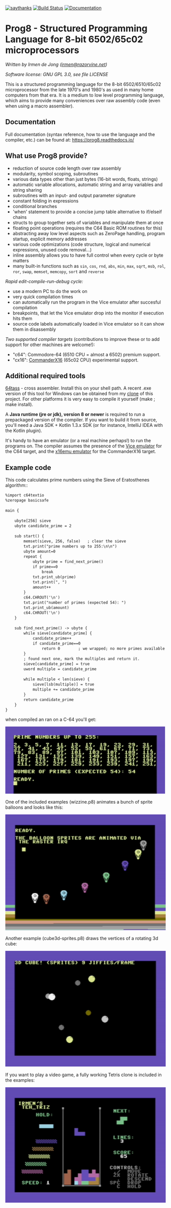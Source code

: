 [![saythanks](https://img.shields.io/badge/say-thanks-ff69b4.svg)](https://saythanks.io/to/irmen)
[![Build Status](https://travis-ci.org/irmen/prog8.svg?branch=master)](https://travis-ci.org/irmen/prog8)
[![Documentation](https://readthedocs.org/projects/prog8/badge/?version=latest)](https://prog8.readthedocs.io/)

Prog8 - Structured Programming Language for 8-bit 6502/65c02 microprocessors
============================================================================

*Written by Irmen de Jong (irmen@razorvine.net)*

*Software license: GNU GPL 3.0, see file LICENSE*


This is a structured programming language for the 8-bit 6502/6510/65c02 microprocessor from the late 1970's and 1980's
as used in many home computers from that era. It is a medium to low level programming language,
which aims to provide many conveniences over raw assembly code (even when using a macro assembler).

Documentation
-------------
Full documentation (syntax reference, how to use the language and the compiler, etc.) can be found at:
https://prog8.readthedocs.io/


What use Prog8 provide?
-----------------------

- reduction of source code length over raw assembly
- modularity, symbol scoping, subroutines
- various data types other than just bytes (16-bit words, floats, strings)
- automatic variable allocations, automatic string and array variables and string sharing
- subroutines with an input- and output parameter signature
- constant folding in expressions
- conditional branches
- 'when' statement to provide a concise jump table alternative to if/elseif chains
- structs to group together sets of variables and manipulate them at once
- floating point operations  (requires the C64 Basic ROM routines for this)
- abstracting away low level aspects such as ZeroPage handling, program startup, explicit memory addresses
- various code optimizations (code structure, logical and numerical expressions, unused code removal...)
- inline assembly allows you to have full control when every cycle or byte matters
- many built-in functions such as ``sin``, ``cos``, ``rnd``, ``abs``, ``min``, ``max``, ``sqrt``, ``msb``, ``rol``, ``ror``, ``swap``, ``memset``, ``memcopy``, ``sort`` and ``reverse``

*Rapid edit-compile-run-debug cycle:*

- use a modern PC to do the work on
- very quick compilation times
- can automatically run the program in the Vice emulator after succesful compilation
- breakpoints, that let the Vice emulator drop into the monitor if execution hits them
- source code labels automatically loaded in Vice emulator so it can show them in disassembly

*Two supported compiler targets* (contributions to improve these or to add support for other machines are welcome!):

- "c64": Commodore-64  (6510 CPU = almost a 6502)  premium support.
- "cx16": [CommanderX16](https://www.commanderx16.com)  (65c02 CPU)  experimental support.




Additional required tools
-------------------------

[64tass](https://sourceforge.net/projects/tass64/) - cross assembler. Install this on your shell path.
A recent .exe version of this tool for Windows can be obtained from my [clone](https://github.com/irmen/64tass/releases) of this project.
For other platforms it is very easy to compile it yourself (make ; make install).

A **Java runtime (jre or jdk), version 8 or newer**  is required to run a prepackaged version of the compiler.
If you want to build it from source, you'll need a Java SDK + Kotlin 1.3.x SDK (or for instance,
IntelliJ IDEA with the Kotlin plugin).

It's handy to have an emulator (or a real machine perhaps!) to run the programs on. The compiler assumes the presence
of the [Vice emulator](http://vice-emu.sourceforge.net/)  for the C64 target,
and the [x16emu emulator](https://github.com/commanderx16/x16-emulator) for the CommanderX16 target.


Example code
------------

This code calculates prime numbers using the Sieve of Eratosthenes algorithm::

    %import c64textio
    %zeropage basicsafe

    main {

        ubyte[256] sieve
        ubyte candidate_prime = 2

        sub start() {
            memset(sieve, 256, false)   ; clear the sieve
            txt.print("prime numbers up to 255:\n\n")
            ubyte amount=0
            repeat {
                ubyte prime = find_next_prime()
                if prime==0
                    break
                txt.print_ub(prime)
                txt.print(", ")
                amount++
            }
            c64.CHROUT('\n')
            txt.print("number of primes (expected 54): ")
            txt.print_ub(amount)
            c64.CHROUT('\n')
        }

        sub find_next_prime() -> ubyte {
            while sieve[candidate_prime] {
                candidate_prime++
                if candidate_prime==0
                    return 0        ; we wrapped; no more primes available
            }
            ; found next one, mark the multiples and return it.
            sieve[candidate_prime] = true
            uword multiple = candidate_prime

            while multiple < len(sieve) {
                sieve[lsb(multiple)] = true
                multiple += candidate_prime
            }
            return candidate_prime
        }
    }


when compiled an ran on a C-64 you'll get:

![c64 screen](docs/source/_static/primes_example.png)


One of the included examples (wizzine.p8) animates a bunch of sprite balloons and looks like this:

![wizzine screen](docs/source/_static/wizzine.png)

Another example (cube3d-sprites.p8) draws the vertices of a rotating 3d cube:

![cube3d screen](docs/source/_static/cube3d.png)

If you want to play a video game, a fully working Tetris clone is included in the examples:

![tehtriz_screen](docs/source/_static/tehtriz.png)
